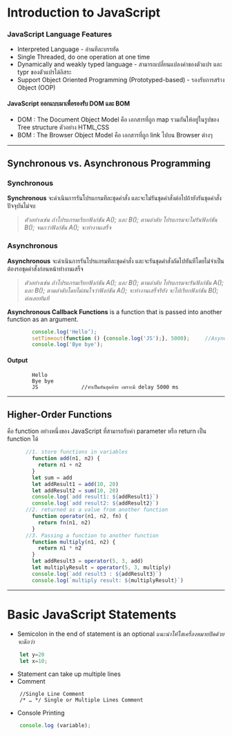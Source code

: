 # Introduction to JavaScript
### JavaScript Language Features
  * Interpreted Language - อ่านทีละบรรทัด
  * Single Threaded, do one operation at one time
  * Dynamically and weakly typed language - สามารถเปลี่ยนแปลงค่าของตัวแปร และ typr ของตัวแปรได้อิสระ
  * Support Object Oriented Programming (Prototyped-based) - รองรับการสร้าง Object (OOP)
 
#### **JavaScript ออกแบบมาเพื่อรองรับ DOM และ BOM**
  * DOM : The Document Object Model คือ เอกสารที่ถูก map รวมกันให้อยู่ในรูปของ Tree structure ตัวอย่าง HTML,CSS
  * BOM : The Browser Object Model คือ เอกสารที่ถูก link ไปบน Browser ต่างๆ
----
## Synchronous vs. Asynchronous Programming
  ### Synchronous
  **Synchronous** จะดำเนินการรันโปรแกรมทีละชุดคำสั่ง และจะไม่รันชุดคำสั่งต่อไปถ้ายังรันชุดคำสั่งปัจจุบันไม่จบ 
  > _ตัวอย่างเช่น ถ้าโปรแกรมเรียกฟังก์ชัน A(); และ B(); ตามลำดับ โปรแกรมจะไม่รันฟังก์ชัน B(); จนกว่าฟังก์ชัน A(); จะทำงานเสร็จ_
  ### Asynchronous 
  **Asynchronous** จะดำเนินการรันโปรแกรมทีละชุดคำสั่ง และจะรันชุดคำสั่งถัดไปทันทีโดยไม่จำเป็นต้องรอชุดคำสั่งก่อนหน้าทำงานเสร็จ 
  > _ตัวอย่างเช่น ถ้าโปรแกรมเรียกฟังก์ชัน A(); และ B(); ตามลำดับ โปรแกรมจะรันฟังก์ชัน A(); และ B(); ตามลำดับโดยไม่สนใจว่าฟังก์ชัน A(); 
จะทำงานเสร็จรึยัง จะไปเรียกฟังก์ชัน B(); ต่อเลยทันที_
  
  **Asynchronous Callback Functions** is a function that is passed into another function as an argument. 
```javascript
        console.log('Hello’);
        setTimeout(function () {console.log('JS');}, 5000);     //Asynchronous
        console.log('Bye bye');   
```
#### Output
``` 
        Hello
        Bye bye         
        JS              //ทำเป็นอันสุดท้าย เพราะมี delay 5000 ms
```
----
## Higher-Order Functions
   คือ function อย่างหนึ่งของ JavaScript ที่สามารถรับค่า parameter หรือ return เป็น function ได้
   
```javascript
      //1. store functions in variables
        function add(n1, n2) {
          return n1 + n2
        }
        let sum = add
        let addResult1 = add(10, 20)
        let addResult2 = sum(10, 20)
        console.log(`add result1: ${addResult1}`)
        console.log(`add result2: ${addResult2}`)
      //2. returned as a value from another function
        function operator(n1, n2, fn) {
          return fn(n1, n2)
        }
      //3. Passing a function to another function
        function multiply(n1, n2) {
          return n1 * n2
        }
        let addResult3 = operator(5, 3, add)
        let multiplyResult = operator(5, 3, multiply)
        console.log(`add result3 : ${addResult3}`)
        console.log(`multiply result: ${multiplyResult}`)
```
------
# Basic JavaScript Statements
* Semicolon in the end of statement is an optional 
    _แนะนำให้ใสเครื่องหมายปิดด้วยจะดีกว่า_
```javascript
    let y=20
    let x=10; 
```
* Statement can take up multiple lines
* Comment
```
    //Single Line Comment
    /* … */ Single or Multiple Lines Comment
```
* Console Printing
```javascript
    console.log (variable);
```




